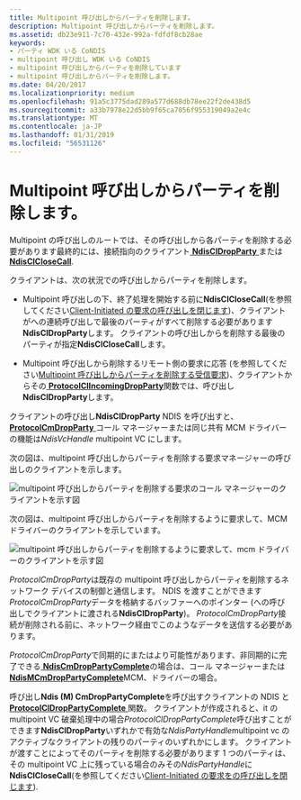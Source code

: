 ```yaml
---
title: Multipoint 呼び出しからパーティを削除します。
description: Multipoint 呼び出しからパーティを削除します。
ms.assetid: db23e911-7c70-432e-992a-fdfdf8cb28ae
keywords:
- パーティ WDK いる CoNDIS
- multipoint 呼び出し WDK いる CoNDIS
- multipoint 呼び出しからパーティを削除しています
- multipoint 呼び出しからパーティを削除します。
ms.date: 04/20/2017
ms.localizationpriority: medium
ms.openlocfilehash: 91a5c3775dad289a577d688db78ee22f2de438d5
ms.sourcegitcommit: a33b7978e22d5bb9f65ca7056f955319049a2e4c
ms.translationtype: MT
ms.contentlocale: ja-JP
ms.lasthandoff: 01/31/2019
ms.locfileid: "56531126"
---
```

# <a name="dropping-a-party-from-a-multipoint-call"></a>Multipoint 呼び出しからパーティを削除します。





Multipoint の呼び出しのルートでは、その呼び出しから各パーティを削除する必要があります最終的には、接続指向のクライアント[ **NdisClDropParty** ](https://msdn.microsoft.com/library/windows/hardware/ff561629)または[ **NdisClCloseCall**](https://msdn.microsoft.com/library/windows/hardware/ff561627).

クライアントは、次の状況での呼び出しからパーティを削除します。

-   Multipoint 呼び出しの下、終了処理を開始する前に**NdisClCloseCall**(を参照してください[Client-Initiated の要求の呼び出しを閉じます](client-initiated-request-to-close-a-call.md))、クライアントがへの連続呼び出しで最後のパーティがすべて削除する必要があります**NdisClDropParty**します。 クライアントの呼び出しからを削除する最後のパーティが指定**NdisClCloseCall**します。

-   Multipoint 呼び出しから削除するリモート側の要求に応答 (を参照してください[Multipoint 呼び出しからパーティを削除する受信要求](incoming-request-to-drop-a-party-from-a-multipoint-call.md))、クライアントからその[ **ProtocolClIncomingDropParty**](https://msdn.microsoft.com/library/windows/hardware/ff570231)関数では、呼び出し**NdisClDropParty**します。

クライアントの呼び出し**NdisClDropParty** NDIS を呼び出すと、 [ **ProtocolCmDropParty** ](https://msdn.microsoft.com/library/windows/hardware/ff570244)コール マネージャーまたは同じ共有 MCM ドライバーの機能は*NdisVcHandle* multipoint VC にします。

次の図は、multipoint 呼び出しからパーティを削除する要求マネージャーの呼び出しのクライアントを示します。

![multipoint 呼び出しからパーティを削除する要求のコール マネージャーのクライアントを示す図](images/cm-18.png)

次の図は、multipoint 呼び出しからパーティを削除するように要求して、MCM ドライバーのクライアントを示しています。

![multipoint 呼び出しからパーティを削除するように要求して、mcm ドライバーのクライアントを示す図](images/fig1-18.png)

*ProtocolCmDropParty*は既存の multipoint 呼び出しからパーティを削除するネットワーク デバイスの制御と通信します。 NDIS を渡すことができます*ProtocolCmDropParty*データを格納するバッファーへのポインター (への呼び出しでクライアントに渡される**NdisClDropParty**)。 *ProtocolCmDropParty*接続が削除される前に、ネットワーク経由でこのようなデータを送信する必要があります。

*ProtocolCmDropParty*で同期的にまたはより可能性があります、非同期的に完了できる[ **NdisCmDropPartyComplete**](https://msdn.microsoft.com/library/windows/hardware/ff561674)の場合は、コール マネージャーまたは[ **NdisMCmDropPartyComplete**](https://msdn.microsoft.com/library/windows/hardware/ff563543)MCM、ドライバーの場合。

呼び出し**Ndis (M) CmDropPartyComplete**を呼び出すクライアントの NDIS と[ **ProtocolClDropPartyComplete** ](https://msdn.microsoft.com/library/windows/hardware/ff570227)関数。 クライアントが作成されると、it の multipoint VC 破棄処理中の場合*ProtocolClDropPartyComplete*呼び出すことができます**NdisClDropParty**いずれかで有効な*NdisPartyHandle*multipoint vc のアクティブなクライアントの残りのパーティのいずれかにします。 クライアントが渡すことによってそのパーティを削除する必要があります 1 つのパーティは、その multipoint VC 上に残っている場合のみその*NdisPartyHandle*に**NdisClCloseCall**(を参照してください[Client-Initiated の要求をの呼び出しを閉じます](client-initiated-request-to-close-a-call.md)).

 

 





